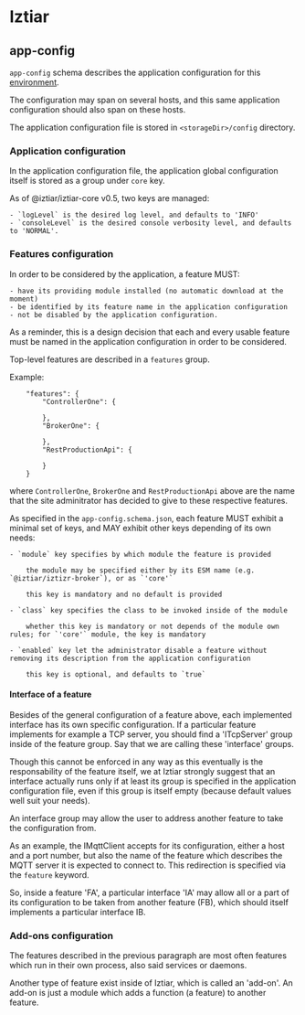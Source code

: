 # Iztiar

## app-config

`app-config` schema describes the application configuration for this [environment](../docs/Taxonomy.md).

The configuration may span on several hosts, and this same application configuration should also span on these hosts.

The application configuration file is stored in `<storageDir>/config` directory.

### Application configuration

In the application configuration file, the application global configuration itself is stored as a group under `core` key.

As of @iztiar/iztiar-core v0.5, two keys are managed:

    - `logLevel` is the desired log level, and defaults to 'INFO'
    - `consoleLevel` is the desired console verbosity level, and defaults to 'NORMAL'.

### Features configuration

In order to be considered by the application, a feature MUST:

    - have its providing module installed (no automatic download at the moment)
    - be identified by its feature name in the application configuration
    - not be disabled by the application configuration.

As a reminder, this is a design decision that each and every usable feature must be named in the application configuration in order to be considered.

Top-level features are described in a `features` group.

Example:

```
    "features": {
        "ControllerOne": {

        },
        "BrokerOne": {

        },
        "RestProductionApi": {

        }
    }
```

where `ControllerOne`, `BrokerOne` and `RestProductionApi` above are the name that the site adminitrator has decided to give to these respective features.

As specified in the `app-config.schema.json`, each feature MUST exhibit a minimal set of keys, and MAY exhibit other keys depending of its own needs:

    - `module` key specifies by which module the feature is provided
    
        the module may be specified either by its ESM name (e.g. `@iztiar/iztizr-broker`), or as `'core'`

        this key is mandatory and no default is provided

    - `class` key specifies the class to be invoked inside of the module

        whether this key is mandatory or not depends of the module own rules; for `'core'` module, the key is mandatory

    - `enabled` key let the administrator disable a feature without removing its description from the application configuration

        this key is optional, and defaults to `true`

#### Interface of a feature

Besides of the general configuration of a feature above, each implemented interface has its own specific configuration. If a particular feature implements for example a TCP server, you should find a 'ITcpServer' group inside of the feature group. Say that we are calling these 'interface' groups.

Though this cannot be enforced in any way as this eventually is the responsability of the feature itself, we at Iztiar strongly suggest that an interface actually runs only if at least its group is specified in the application configuration file, even if this group is itself empty (because default values well suit your needs).

An interface group may allow the user to address another feature to take the configuration from.

As an example, the IMqttClient accepts for its configuration, either a host and a port number, but also the name of the feature which describes the MQTT server it is expected to connect to. This redirection is specified via the `feature` keyword.

So, inside a feature 'FA', a particular interface 'IA' may allow all or a part of its configuration to be taken from another feature (FB), which should itself implements a particular interface IB.

### Add-ons configuration

The features described in the previous paragraph are most often features which run in their own process, also said services or daemons.

Another type of feature exist inside of Iztiar, which is called an 'add-on'. An add-on is just a module which adds a function (a feature) to another feature.
